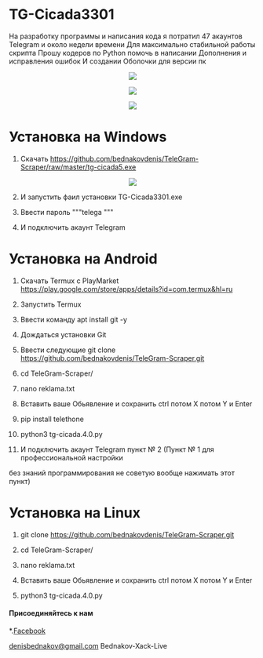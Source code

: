 # TG-Cicada3301

На разработку программы и написания кода я потратил 
47 акаунтов Telegram и около недели времени 
Для максимально стабильной работы скрипта
Прошу кодеров по Python помочь в написании 
Дополнения и исправления ошибок 
И создании Оболочки для версии пк 


<p align="center">
  <img src="https://github.com/bednakovdenis/TeleGram-Scraper/blob/master/Logo/1.jpg">
</p>


<p align="center">
  <img src="https://github.com/bednakovdenis/TeleGram-Scraper/blob/master/Logo/2.jpg">
</p>

<p align="center">
  <img src="https://github.com/bednakovdenis/TeleGram-Scraper/blob/master/Logo/3.jpg">
</p>

# Установка на Windows

1. Скачать https://github.com/bednakovdenis/TeleGram-Scraper/raw/master/tg-cicada5.exe


<p align="center">
  <img src="https://github.com/bednakovdenis/TeleGram-Scraper/blob/master/Logo/4.jpg">
</p>

2. И запустить фаил установки TG-Cicada3301.exe

3. Ввести пароль """telega """

4. И подключить акаунт Telegram 

# Установка на Android

1. Скачать Termux c PlayMarket https://play.google.com/store/apps/details?id=com.termux&hl=ru

2. Запустить Termux

3. Ввести команду apt install git -y

4. Дождаться установки Git

5. Ввести следующие git clone https://github.com/bednakovdenis/TeleGram-Scraper.git

6. cd TeleGram-Scraper/                      

7. nano reklama.txt

8. Вставить ваше Обьявление и сохранить ctrl потом X потом Y и Enter

9. pip install telethone

10. python3 tg-cicada.4.0.py

11. И подключить акаунт Telegram пункт № 2 (Пункт № 1 для профессиональной настройки 

без знаний программирования не советую вообще нажимать этот пункт)


# Установка на Linux

1. git clone https://github.com/bednakovdenis/TeleGram-Scraper.git

2. cd TeleGram-Scraper/  

3. nano reklama.txt

4. Вставить ваше Обьявление и сохранить ctrl потом X потом Y и Enter

5. python3 tg-cicada.4.0.py




#### Присоединяйтесь к нам
*.[Facebook](https://www.facebook.com/cicada3301denis/)  

denisbednakov@gmail.com    Bednakov-Xack-Live
